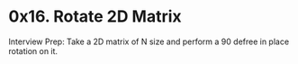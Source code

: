 # 0x16. Rotate 2D Matrix

Interview Prep: Take a 2D matrix of N size and perform a 90 defree in place rotation on it.
